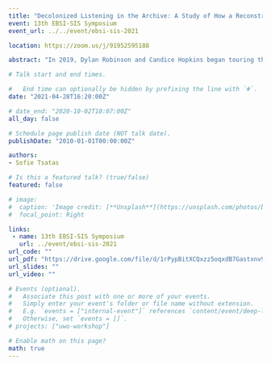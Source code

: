 ```yaml
---
title: "Decolonized Listening in the Archive: A Study of How a Reconstruction of Archival Processes and Spaces can Contribute to Decolonizing Narratives and Listening"
event: 13th EBSI-SIS Symposium
event_url: ../../event/ebsi-sis-2021

location: https://zoom.us/j/91952595188

abstract: "In 2019, Dylan Robinson and Candice Hopkins began touring their exhibition Soundings: An Exhibition in Five Parts, which asks “How can a score be a call and tool for decolonization?” In response to this question, Indigenous artists contributed scores in the form of beadwork, graphic notation, written instructions, and other works, that offer “instructions for sensing and listening to Indigenous histories that trouble the colonial imaginary” (Robinson, Hopkins). Drawing upon the exhibit Soundings, as well as Robinson’s book Hungry Listening (2020), this proposal seeks to understand how to decolonize archives in ways that impact the appraisal, preservation, and experience of music created by Indigenous artists. Additionally, Hungry Listening argues that by increasing our awareness of and acknowledging our settler colonial listening habits, we can engage in decolonial listening practices that can deepen our understandings of how Indigenous song functions in history, medicine, and law. The main research questions of this study are: how can we apply decolonized listening to archival spaces? How can we ensure that Indigenous scores remain decolonized in an archive? Archival spaces maintain colonial ideologies and narratives through the acts of appraisal and preservation. Nonetheless, this study suggests that by engaging in post-custodianship and in the dismantling and re-constructing of archival spaces and processes, decolonial narratives and listening can thrive."

# Talk start and end times.

#   End time can optionally be hidden by prefixing the line with `#`.
date: "2021-04-28T16:20:00Z"

# date_end: "2020-10-02T10:07:00Z"
all_day: false

# Schedule page publish date (NOT talk date).
publishDate: "2010-01-01T00:00:00Z"

authors:
- Sofie Tsatas

# Is this a featured talk? (true/false)
featured: false

# image:
#  caption: 'Image credit: [**Unsplash**](https://unsplash.com/photos/bzdhc5b3Bxs)'
#  focal_point: Right

links:
 - name: 13th EBSI-SIS Symposium
   url: ../event/ebsi-sis-2021
url_code: ""
url_pdf: "https://drive.google.com/file/d/1rPypBitXCQxzz5oqxdB7Gastxnv9gN8H/view?usp=sharing"
url_slides: ""
url_video: ""

# Events (optional).
#   Associate this post with one or more of your events.
#   Simply enter your event's folder or file name without extension.
#   E.g. `events = ["internal-event"]` references `content/event/deep-learning/index.md`.
#   Otherwise, set `events = []`.
# projects: ["uwo-workshop"]

# Enable math on this page?
math: true
---
```

